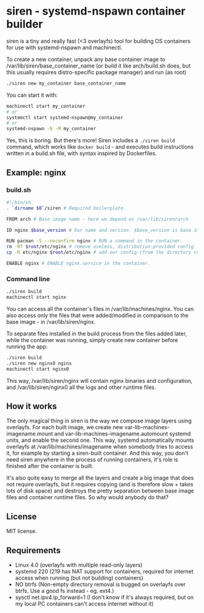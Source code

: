 # siren - systemd-nspawn container builder

siren is a tiny and really fast (<3 overlayfs) tool for building OS containers for use with systemd-nspawn and machinectl.

To create a new container, unpack any base container image to /var/lib/siren/base_container_name (or build it like arch/build.sh does, but this usually requires distro-specific package manager) and run (as root)

```sh
./siren new my_container base_container_name
```

You can start it with:
```sh
machinectl start my_container
# or
systemctl start systemd-nspawn@my_container
# or
systemd-nspawn -b -M my_container
```

Yes, this is boring. But there's more! Siren includes a ```./siren build``` command, which works like ```docker build``` - and executes build instructions written in a build.sh file, with syntax inspired by Dockerfiles.

## Example: nginx

### build.sh
```sh
#!/bin/sh
. `dirname $0`/siren # Required boilerplate.

FROM arch # Base image name - here we depend on /var/lib/siren/arch

ID nginx $base_version # Our name and version. $base_version is base image's version.

RUN pacman -S --noconfirm nginx # RUN a command in the container.
rm -Rf $root/etc/nginx # remove useless, distribution-provided config
cp -R etc/nginx $root/etc/nginx # add our config (from the directory containing build.sh)

ENABLE nginx # ENABLE nginx.service in the container.
```

### Command line
```sh
./siren build
machinectl start nginx
```

You can access all the container's files in /var/lib/machines/nginx. You can also access only the files that were added/modified in comparison to the base image - in /var/lib/siren/nginx.

To separate files installed in the build process from the files added later, while the container was running, simply create new container before running the app:
```sh
./siren build
./siren new nginx0 nginx
machinectl start nginx0
```

This way, /var/lib/siren/nginx will contain nginx binaries and configuration, and /var/lib/siren/nginx0 all the logs and other runtime files.

## How it works
The only magical thing in siren is the way we compose image layers using overlayfs. For each built image, we create new var-lib-machines-imagename.mount and var-lib-machines-imagename.automount systemd units, and enable the second one. This way, systemd automatically mounts overlayfs at /var/lib/machines/imagename when somebody tries to access it, for example by starting a siren-built container. And this way, you don't need siren anywhere in the process of running containers, it's role is finished after the container is built.

It's also quite easy to merge all the layers and create a big image that does not require overlayfs, but it requires copying (and is therefore slow + takes lots of disk space) and destroys the pretty separation between base image files and container runtime files. So why would anybody do that?

## License
MIT license.

## Requirements
* Linux 4.0 (overlayfs with multiple read-only layers)
* systemd 220 (219 has NAT support for containers, required for internet access when running (but not building) containers)
* NO btrfs (Non-empty directory removal is bugged on overlayfs over btrfs. Use a good fs instead - eg. ext4.)
* sysctl net.ipv4.ip_forward=1 (I don't know if it's always required, but on my local PC containers can't access internet without it)
